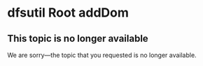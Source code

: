 # dfsutil Root addDom



## This topic is no longer available

We are sorry—the topic that you requested is no longer available.